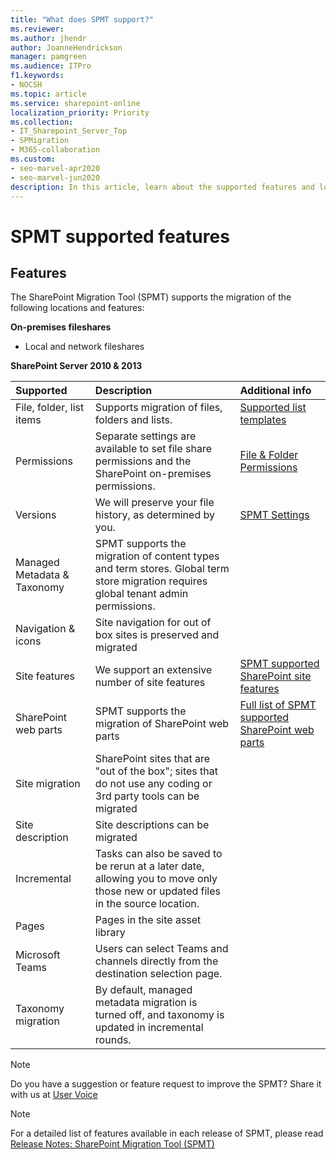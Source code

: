 ```yaml
---
title: "What does SPMT support?"
ms.reviewer: 
ms.author: jhendr
author: JoanneHendrickson
manager: pamgreen
ms.audience: ITPro
f1.keywords:
- NOCSH
ms.topic: article
ms.service: sharepoint-online
localization_priority: Priority
ms.collection: 
- IT_Sharepoint_Server_Top
- SPMigration
- M365-collaboration
ms.custom:
- seo-marvel-apr2020
- seo-marvel-jun2020
description: In this article, learn about the supported features and locations of the SharePoint Migration Tool (SPMT).
---
```


# SPMT supported features


## Features
The SharePoint Migration Tool (SPMT) supports the migration of the following locations and features:

**On-premises fileshares**
- Local and network fileshares

**SharePoint Server 2010 & 2013**

|**Supported**|**Description**|**Additional info**|
|:-----|:-----|:-----|
|File, folder, list items|Supports migration of files, folders and lists.|[Supported list templates](sharepoint-migration-supported-list-templates.md)|
|Permissions|Separate settings are available to set file share permissions and the SharePoint on-premises permissions. |[File & Folder Permissions](understanding-permissions-when-migrating.md)|
|Versions|We will preserve your file history, as determined by you.|[SPMT Settings](spmt-settings.md)|
|Managed Metadata & Taxonomy|SPMT supports the migration of content types and term stores. Global term store migration requires global tenant admin permissions.||
|Navigation & icons|Site navigation for out of box sites is preserved and migrated||
|Site features|We support an extensive number of site features|[SPMT supported SharePoint site features](spmt-supported-site-features.md)|
|SharePoint web parts|SPMT supports the migration of SharePoint web parts| [Full list of SPMT supported SharePoint web parts](spmt-supported-webparts.md)|
|Site migration|SharePoint sites that are "out of the box"; sites that do not use any coding or 3rd party tools can be migrated||
|Site description|Site descriptions can be migrated||
|Incremental|Tasks can also be saved to be rerun at a later date, allowing you to move only those new or updated files in the source location.||
|Pages|Pages in the site asset library||
|Microsoft Teams|Users can select Teams and channels directly from the destination selection page.||
|Taxonomy migration|By default, managed metadata migration is turned off, and taxonomy is updated in incremental rounds.||

> [!Note]
> Do you have a suggestion or feature request to improve the SPMT? Share it with us at [User Voice](https://sharepoint.uservoice.com/forums/282887-sharepoint-hybrid-or-migration-to-office365)

> [!Note]
> For a detailed list of features available in each release of SPMT, please read [Release Notes: SharePoint Migration Tool (SPMT)](new-and-improved-features-in-the-sharepoint-migration-tool.md)
